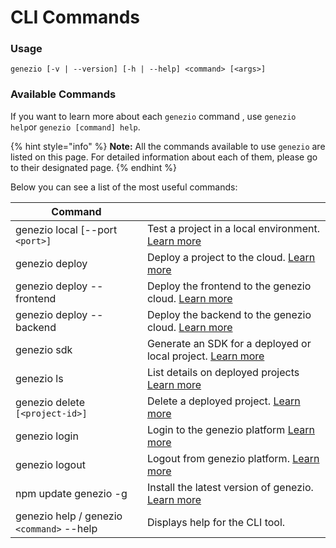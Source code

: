 # CLI Commands

### Usage

```
genezio [-v | --version] [-h | --help] <command> [<args>]
```

### Available Commands

If you want to learn more about each `genezio` command , use `genezio help`or `genezio [command] help`.

{% hint style="info" %}
**Note:** All the commands available to use `genezio` are listed on this page. For detailed information about each of them, please go to their designated page.
{% endhint %}

Below you can see a list of the most useful commands:

| Command                                   |                                                                                                                                              |
| ----------------------------------------- | -------------------------------------------------------------------------------------------------------------------------------------------- |
| genezio local \[--port `<port>]`          | Test a project in a local environment. [Learn more](https://docs.genez.io/genezio-documentation/cli-tool/cli-commands/local)                 |
| genezio deploy                            | Deploy a project to the cloud. [Learn more](https://docs.genez.io/genezio-documentation/cli-tool/cli-commands/deploy)                        |
| genezio deploy --frontend                 | Deploy the frontend to the genezio cloud. [Learn more](https://docs.genez.io/genezio-documentation/cli-tool/cli-commands/deploy)             |
| genezio deploy --backend                  | Deploy the backend to the genezio cloud. [Learn more](https://docs.genez.io/genezio-documentation/cli-tool/cli-commands/deploy)              |
| genezio sdk                               | Generate an SDK for a deployed or local project. [Learn more](https://docs.genez.io/genezio-documentation/cli-tool/cli-commands/generatesdk) |
| genezio ls                                | List details on deployed projects [Learn more](https://docs.genez.io/genezio-documentation/cli-tool/cli-commands/ls)                         |
| genezio delete `[<project-id>]`           | Delete a deployed project. [Learn more](https://docs.genez.io/genezio-documentation/cli-tool/cli-commands/delete)                            |
| genezio login                             | Login to the genezio platform  [Learn more](https://docs.genez.io/genezio-documentation/cli-tool/cli-commands/login)                         |
| genezio logout                            | Logout from genezio platform. [Learn more](https://docs.genez.io/genezio-documentation/cli-tool/cli-commands/logout)                         |
| npm update genezio -g                     | Install the latest version of genezio. [Learn more](../update.md)                                                                            |
| genezio help / genezio `<command>` --help | Displays help for the CLI tool.                                                                                                              |
